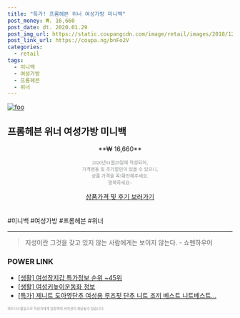 ```yaml
--- 
title: "특가! 프롬헤븐 위너 여성가방 미니백" 
post_money: ₩. 16,660 
post_date: dt. 2020.01.29 
post_img_url: https://static.coupangcdn.com/image/retail/images/2018/12/18/12/4/19175812-5592-4a2a-8898-3e72865d9541.jpg 
post_link_url: https://coupa.ng/bnFo2V 
categories: 
  - retail 
tags: 
  - 미니백 
  - 여성가방 
  - 프롬헤븐 
  - 위너 
--- 
```

[![foo](https://static.coupangcdn.com/image/retail/images/2018/12/18/12/4/19175812-5592-4a2a-8898-3e72865d9541.jpg)](https://coupa.ng/bnFo2V) 

## 프롬헤븐 위너 여성가방 미니백 
<p style="text-align: center;">**₩ 16,660**</p> 
<p style="text-align: center;"><span style="color: #898c8f; font-family: Georgia,Times,serif; font-size: 0.75em;">2020년01월29일에 작성되어, <br>가격변동 및 추가할인이 있을 수 있으니,<br> 상품 가격을 꼭!확인해주세요.<br>행복하세요~</span> 
</p>	 
<div markdown="0" style="text-align: center;"><a href="https://coupa.ng/bnFo2V" class="btn btn--success">상품가격 및 후기 보러가기</a></div> 
<br><br> 
  #미니백 #여성가방 #프롬헤븐 #위너 
<hr> 

> 지성이란 그것을 갖고 있지 않는 사람에게는 보이지 않는다. - 쇼펜하우어 


### POWER LINK

* <a href="https://blog.naver.com/sakai111/221777560505" target="_blank"> [생활] 여성장지갑 특가정보 순위 ~45위</a>
* <a href="https://blog.naver.com/sakai111/221758172607" target="_blank"> [생활] 여성키높이운동화 정보 </a>
* <a href="https://blog.naver.com/sakai111/221789452751" target="_blank">[특가] 제니트 도아옆단추 여성용 루즈핏 단추 니트 조끼 베스트 니트베스트...</a>

<span style="color: #898c8f; font-family: Georgia,Times,serif; font-size: 0.55em;">파트너스활동으로 작성자에게 일정액의 커미션이 제공될수 있습니다.</span> 
